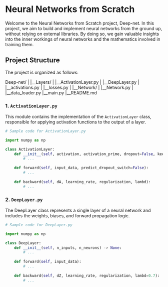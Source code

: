 # Neural Networks from Scratch

Welcome to the Neural Networks from Scratch project, Deep-net. In this project, we aim to build and implement neural networks from the ground up, without relying on external libraries. By doing so, we gain valuable insights into the inner workings of neural networks and the mathematics involved in training them.

## Project Structure

The project is organized as follows:

Deep-net/
|
|__Layers/
| |__ActivationLayer.py
| |__DeepLayer.py
| |__activations.py
| |__losses.py
|
|__Network/
| |__Network.py
|
|__data_loader.py
|__main.py
|__README.md



### 1. `ActivationLayer.py`

This module contains the implementation of the `ActivationLayer` class, responsible for applying activation functions to the output of a layer.

```python
# Sample code for ActivationLayer.py

import numpy as np

class ActivationLayer:
    def __init__(self, activation, activation_prime, dropout=False, keep_prob=0.6):
        # ...
    
    def forward(self, input_data, predict_dropout_switch=False):
        # ...
    
    def backward(self, dA, learning_rate, regularization, lambd):
        # ...
```
### 2. `DeepLayer.py`

The DeepLayer class represents a single layer of a neural network and includes the weights, biases, and forward propagation logic.

```python
# Sample code for DeepLayer.py

import numpy as np

class DeepLayer:
    def __init__(self, n_inputs, n_neurons) -> None:
        # ...
    
    def forward(self, input_data):
        # ...
    
    def backward(self, dZ, learning_rate, regularization, lambd=0.7):
        # ...
```